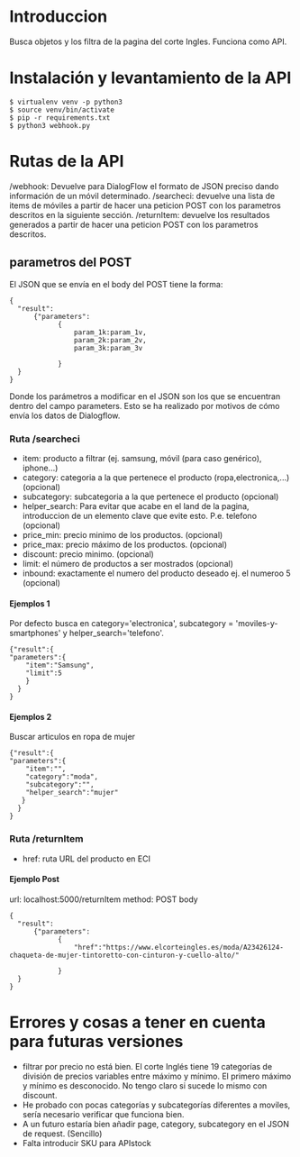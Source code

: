 # Introduccion
Busca objetos y los filtra de la pagina del corte Ingles. Funciona como API.
# Instalación y levantamiento de la API

```
$ virtualenv venv -p python3
$ source venv/bin/activate
$ pip -r requirements.txt
$ python3 webhook.py
```



# Rutas de la API
<url>/webhook: Devuelve para DialogFlow el formato de JSON preciso dando información de un móvil determinado.
<url>/searcheci: devuelve una lista de items de móviles a partir de hacer una peticion POST con los parametros descritos en la siguiente sección.
<url>/returnItem: devuelve los resultados generados a partir de hacer una peticion POST con los parametros descritos.
	

## parametros del POST
El JSON que se envía en el body del POST tiene la forma:
```
{
  "result": 
      {"parameters":
            {
                param_1k:param_1v,
                param_2k:param_2v,
                param_3k:param_3v
                
            }
  }
}
```
Donde los parámetros a modificar en el JSON son los que se encuentran dentro del campo parameters. Esto se ha realizado por motivos de cómo envía los datos de Dialogflow.

 
### Ruta <url>/searcheci
- item: producto a filtrar (ej. samsung, móvil (para caso genérico), iphone...)
- category: categoria a la que pertenece el producto (ropa,electronica,...) (opcional)
- subcategory: subcategoria a la que pertenece el producto (opcional)
- helper_search: Para evitar que acabe en el land de la pagina, introduccion de un elemento clave que evite esto. P.e. telefono (opcional)
- price\_min: precio minimo de los productos. (opcional)
- price\_max: precio máximo de los productos. (opcional)
- discount: precio minimo. (opcional)
- limit: el número de productos a ser mostrados (opcional)
- inbound: exactamente el numero del producto deseado ej. el numeroo 5 (opcional)



#### Ejemplos 1
Por defecto busca en category='electronica', subcategory = 'moviles-y-smartphones' y helper_search='telefono'.
```
{"result":{
"parameters":{
	"item":"Samsung",
	"limit":5
	}
  }
}
```

#### Ejemplos 2
Buscar articulos en ropa de mujer
```
{"result":{
"parameters":{
    "item":"",
    "category":"moda",
    "subcategory":"",
    "helper_search":"mujer"
   }
  }
}
```


### Ruta <url>/returnItem
- href: ruta URL del producto en ECI 
#### Ejemplo Post
url: localhost:5000/returnItem
method: POST
body
```
{
  "result": 
      {"parameters":
            {
                "href":"https://www.elcorteingles.es/moda/A23426124-chaqueta-de-mujer-tintoretto-con-cinturon-y-cuello-alto/"
                
            }
  }
}
```






# Errores y cosas a tener en cuenta para futuras versiones
- filtrar por precio no está bien. El corte Inglés tiene 19 categorías de división de precios variables entre máximo y mínimo. El primero máximo y mínimo es desconocido. No tengo claro si sucede lo mismo con discount.
- He probado con pocas categorías y subcategorías diferentes a moviles, sería necesario verificar que funciona bien.
- A un futuro estaría bien añadir page, category, subcategory en el JSON de request. (Sencillo)
- Falta introducir SKU para APIstock


